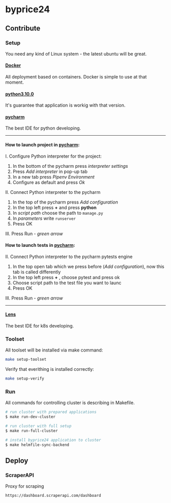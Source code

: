 # byprice24
## Contribute
### Setup
You need any kind of Linux system - the latest ubuntu will be great.

#### [Docker](https://www.docker.com/)
All deployment based on containers. Docker is simple to use at that moment.

#### [python3.10.0](https://www.python.org/downloads/release/python-3100/)
It's guarantee that application is workig with that version.

#### [pycharm](https://www.jetbrains.com/ru-ru/pycharm/)
The best IDE for python developing.

---

#### How to launch project in [pycharm](https://www.jetbrains.com/ru-ru/pycharm/):
I. Configure Python interpreter for the project:
   1. In the bottom of the pycharm press _interpreter settings_
   2. Press _Add interpreter_ in pop-up tab
   3. In a new tab press _Pipenv Environment_
   4. Configure as default and press _Ok_

II. Connect Python interpreter to the pycharm
   1. In the top of the pycharm press _Add configuration_
   2. In the top left press **+** and press **python**
   3. In _script path_ choose the path to `manage.py`
   4. In _parameters_ write `runserver`
   5. Press OK

III. Press Run - _green arrow_

#### How to launch tests in [pycharm](https://www.jetbrains.com/ru-ru/pycharm/):
II. Connect Python interpreter to the pycharm pytests engine
   1. In the top open tab which we press before (_Add configuration_), now this tab is called differently
   2. In the top left press **+** , choose pytest and press ok
   3. Choose script path to the test file you want to launc
   4. Press OK

III. Press Run - _green arrow_

---

#### [Lens](https://k8slens.dev/)
The best IDE for k8s developing.

### Toolset
All toolset will be installed via make command:
```bash
make setup-toolset
```

Verify that everithing is installed correctly:
```bash
make setup-verify
```

### Run
All commands for controlling cluster is describing in Makefile.

```bash
# run cluster with prepared applications
$ make run-dev-cluster

# run cluster with full setup
$ make run-full-cluster

# install byprice24 application to cluster
$ make helmfile-sync-backend
```

## Deploy
### ScraperAPI
Proxy for scraping
```bash
https://dashboard.scraperapi.com/dashboard
```
